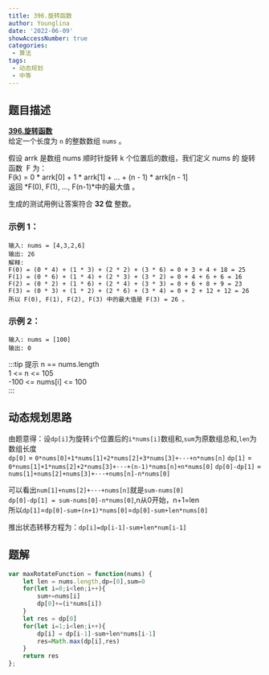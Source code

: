 ```yaml
---
title: 396.旋转函数
author: Younglina
date: '2022-06-09'
showAccessNumber: true
categories:
 - 算法
tags:
 - 动态规划
 - 中等
---
```


## 题目描述

**[396.旋转函数](https://leetcode-cn.com/problems/rotate-function/)**  
给定一个长度为 `n` 的整数数组 `nums` 。  

假设 arrk 是数组 nums 顺时针旋转 k 个位置后的数组，我们定义 nums 的 旋转函数  F 为：  
F(k) = 0 * arrk[0] + 1 * arrk[1] + ... + (n - 1) * arrk[n - 1]  
返回 *F(0), F(1), ..., F(n-1)*中的最大值 。  

生成的测试用例让答案符合 **32 位** 整数。  

### 示例 1：
```
输入: nums = [4,3,2,6]  
输出: 26  
解释:  
F(0) = (0 * 4) + (1 * 3) + (2 * 2) + (3 * 6) = 0 + 3 + 4 + 18 = 25  
F(1) = (0 * 6) + (1 * 4) + (2 * 3) + (3 * 2) = 0 + 4 + 6 + 6 = 16  
F(2) = (0 * 2) + (1 * 6) + (2 * 4) + (3 * 3) = 0 + 6 + 8 + 9 = 23  
F(3) = (0 * 3) + (1 * 2) + (2 * 6) + (3 * 4) = 0 + 2 + 12 + 12 = 26  
所以 F(0), F(1), F(2), F(3) 中的最大值是 F(3) = 26 。  
```

### 示例 2：

```
输入: nums = [100]  
输出: 0  
```

:::tip 提示
n == nums.length  
1 <= n <= 105  
-100 <= nums[i] <= 100  
:::

## 动态规划思路
由题意得：设`dp[i]`为旋转`i`个位置后的`i*nums[i]`数组和,`sum`为原数组总和,`len`为数组长度  
`dp[0]` = `0*nums[0]+1*nums[1]+2*nums[2]+3*nums[3]+···+n*nums[n]`
`dp[1]` = `0*nums[1]+1*nums[2]+2*nums[3]+···+(n-1)*nums[n]+n*nums[0]`
`dp[0]-dp[1]` = `nums[1]+nums[2]+nums[3]+···+nums[n]-n*nums[0]`

可以看出`num[1]+nums[2]+···+nums[n]`就是`sum-nums[0]`  
`dp[0]-dp[1] = sum-nums[0]-n*nums[0]`,n从0开始，n+1=len  
所以`dp[1]`=`dp[0]-sum+(n+1)*nums[0]`=`dp[0]-sum+len*nums[0]`

推出状态转移方程为：`dp[i]=dp[i-1]-sum+len*num[i-1]`

## 题解
```javascript
var maxRotateFunction = function(nums) {
    let len = nums.length,dp=[0],sum=0
    for(let i=0;i<len;i++){
        sum+=nums[i]
        dp[0]+=(i*nums[i])
    }
    let res = dp[0]
    for(let i=1;i<len;i++){
        dp[i] = dp[i-1]-sum+len*nums[i-1]
        res=Math.max(dp[i],res)
    }
    return res
};

```